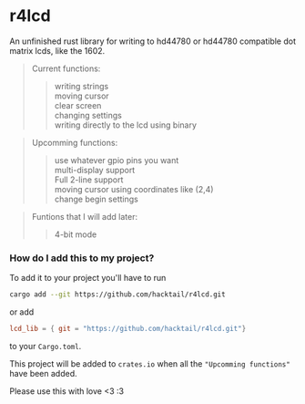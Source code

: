# r4lcd
An unfinished rust library for writing to hd44780 or hd44780 compatible dot matrix lcds, like the 1602.

>Current functions:  
  >>writing strings  
  >>moving cursor  
  >>clear screen  
  >>changing settings  
  >>writing directly to the lcd using binary  
    
>Upcomming functions:  
  >>use whatever gpio pins you want  
  >>multi-display support  
  >>Full 2-line support  
  >>moving cursor using coordinates like (2,4)  
  >>change begin settings  
    
>Funtions that I will add later:  
  >>4-bit mode  

### How do I add this to my project?
To add it to your project you'll have to run
```bash
cargo add --git https://github.com/hacktail/r4lcd.git
```
or add
```toml
lcd_lib = { git = "https://github.com/hacktail/r4lcd.git"}
```
to your `Cargo.toml`.

This project will be added to `crates.io` when all the `"Upcomming functions"` have been added.

Please use this with love <3 :3